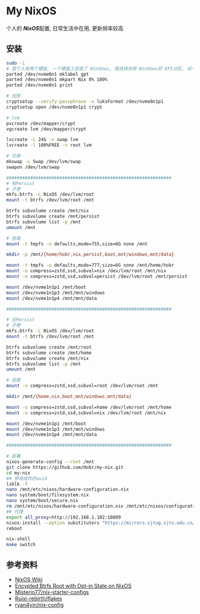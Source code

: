 # My NixOS

个人的 ***NixOS***配置, 日常生活中在用, 更新频率较高

## 安装

```bash
sudo -i
# 我个人有两个硬盘, 一个硬盘上安装了 Windows, 我选择共用 Windows的 EFI分区, 另一个盘就分一个区给 LVM, swap和persit文件交给 lvm btrfs
parted /dev/nvme0n1 mklabel gpt
parted /dev/nvme0n1 mkpart Nix 0% 100%
parted /dev/nvme0n1 print

# 加密
cryptsetup --verify-passphrase -v luksFormat /dev/nvme0n1p1
cryptsetup open /dev/nvme0n1p1 crypt

# lvm
pvcreate /dev/mapper/crypt
vgcreate lvm /dev/mapper/crypt

lvcreate -L 24G -n swap lvm
lvcreate -l 100%FREE -n root lvm

# 交换
mkswap -L Swap /dev/lvm/swap
swapon /dev/lvm/swap

##############################################################
# 有Persist
# 子卷
mkfs.btrfs -L NixOS /dev/lvm/root
mount -t btrfs /dev/lvm/root /mnt

btrfs subvolume create /mnt/nix
btrfs subvolume create /mnt/persist
btrfs subvolume list -p /mnt
umount /mnt

# 挂载
mount -t tmpfs -o defaults,mode=755,size=6G none /mnt

mkdir -p /mnt/{home/hobr,nix,persist,boot,mnt/windows,mnt/data}

mount -t tmpfs -o defaults,mode=777,size=6G none /mnt/home/hobr
mount -o compress=zstd,ssd,subvol=nix /dev/lvm/root /mnt/nix
mount -o compress=zstd,ssd,subvol=persist /dev/lvm/root /mnt/persist

mount /dev/nvme1n1p1 /mnt/boot
mount /dev/nvme1n1p3 /mnt/mnt/windows
mount /dev/nvme1n1p4 /mnt/mnt/data

##############################################################

# 无Persist
# 子卷
mkfs.btrfs -L NixOS /dev/lvm/root
mount -t btrfs /dev/lvm/root /mnt

btrfs subvolume create /mnt/root
btrfs subvolume create /mnt/home
btrfs subvolume create /mnt/nix
btrfs subvolume list -p /mnt
umount /mnt

# 挂载
mount -o compress=zstd,ssd,subvol=root /dev/lvm/root /mnt

mkdir /mnt/{home,nix,boot,mnt/windows,mnt/data}

mount -o compress=zstd,ssd,subvol=home /dev/lvm/root /mnt/home
mount -o compress=zstd,ssd,subvol=nix /dev/lvm/root /mnt/nix

mount /dev/nvme1n1p1 /mnt/boot
mount /dev/nvme1n1p3 /mnt/mnt/windows
mount /dev/nvme1n1p4 /mnt/mnt/data

##############################################################

# 部署
nixos-generate-config --root /mnt
git clone https://github.com/Hobr/my-nix.git
cd my-nix
## 修改成你的uuid
lsblk -f
nano /mnt/etc/nixos/hardware-configuration.nix
nano system/boot/filesystem.nix
nano system/boot/secure.nix
rm /mnt/etc/nixos/hardware-configuration.nix /mnt/etc/nixos/configuration.nix
## 代理
export all_proxy=http://192.168.1.102:10809
nixos-install --option substituters "https://mirrors.sjtug.sjtu.edu.cn/nix-channels/store" --show-trace --flake .#hobr-nixos
reboot

nix-shell
make switch
```

## 参考资料

- [NixOS Wiki](https://nixos.wiki/)
- [Encypted Btrfs Root with Opt-in State on NixOS](https://mt-caret.github.io/blog/posts/2020-06-29-optin-state.html)
- [Misterio77/nix-starter-configs](https://github.com/Misterio77/nix-starter-configs)
- [Ruixi-rebirth/flakes](https://github.com/Ruixi-rebirth/flakes)
- [ryan4yin/nix-config](https://github.com/ryan4yin/nix-config)
